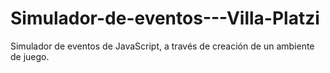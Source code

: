 # Simulador-de-eventos---Villa-Platzi
Simulador de eventos de JavaScript, a través de creación de un ambiente de juego.
